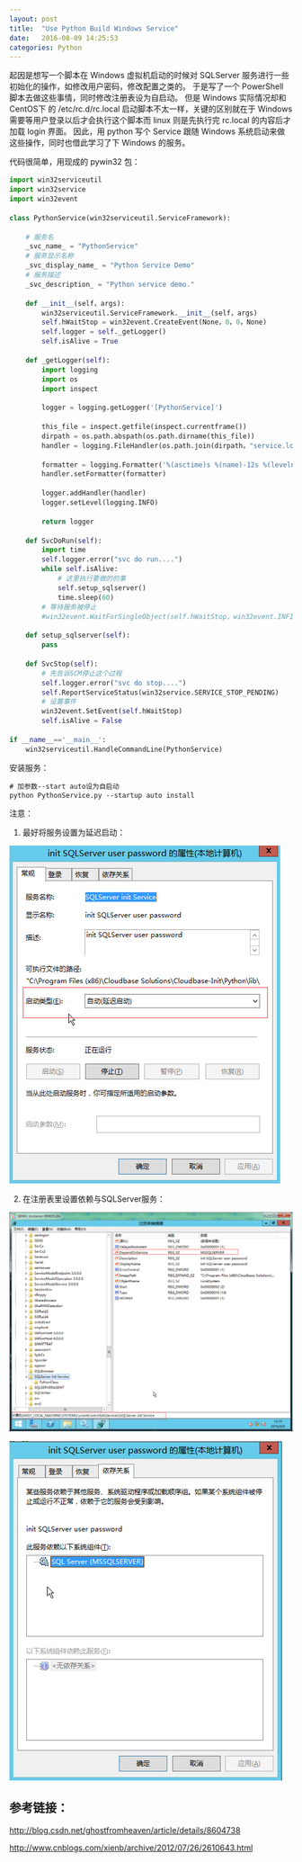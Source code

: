 ```yaml
---
layout: post
title:  "Use Python Build Windows Service"
date:   2016-08-09 14:25:53
categories: Python
---
```



起因是想写一个脚本在 Windows 虚拟机启动的时候对 SQLServer 服务进行一些初始化的操作，如修改用户密码，修改配置之类的。
于是写了一个 PowerShell 脚本去做这些事情，同时修改注册表设为自启动。
但是 Windows 实际情况却和 CentOS下 的 /etc/rc.d/rc.local 启动脚本不太一样，关键的区别就在于 Windows 需要等用户登录以后才会执行这个脚本而 linux 则是先执行完 rc.local 的内容后才加载 login 界面。
因此，用 python 写个 Service 跟随 Windows 系统启动来做这些操作，同时也借此学习了下 Windows 的服务。

代码很简单，用现成的 pywin32 包：

```python
import win32serviceutil   
import win32service   
import win32event   
  
class PythonService(win32serviceutil.ServiceFramework):   

    # 服务名  
    _svc_name_ = "PythonService"  
    # 服务显示名称  
    _svc_display_name_ = "Python Service Demo"  
    # 服务描述  
    _svc_description_ = "Python service demo."  
  
    def __init__(self，args):   
        win32serviceutil.ServiceFramework.__init__(self，args)   
        self.hWaitStop = win32event.CreateEvent(None，0，0，None)  
        self.logger = self._getLogger()  
        self.isAlive = True  
          
    def _getLogger(self):  
        import logging  
        import os  
        import inspect  
          
        logger = logging.getLogger('[PythonService]')  
          
        this_file = inspect.getfile(inspect.currentframe())  
        dirpath = os.path.abspath(os.path.dirname(this_file))  
        handler = logging.FileHandler(os.path.join(dirpath，"service.log"))  
          
        formatter = logging.Formatter('%(asctime)s %(name)-12s %(levelname)-8s %(message)s')  
        handler.setFormatter(formatter)  
          
        logger.addHandler(handler)  
        logger.setLevel(logging.INFO)  
          
        return logger  
  
    def SvcDoRun(self):  
        import time  
        self.logger.error("svc do run....")   
        while self.isAlive:  
            # 这里执行要做的的事
            self.setup_sqlserver()
            time.sleep(60)
        # 等待服务被停止   
        #win32event.WaitForSingleObject(self.hWaitStop，win32event.INFINITE)   

    def setup_sqlserver(self):
        pass

    def SvcStop(self):   
        # 先告诉SCM停止这个过程   
        self.logger.error("svc do stop....")  
        self.ReportServiceStatus(win32service.SERVICE_STOP_PENDING)   
        # 设置事件   
        win32event.SetEvent(self.hWaitStop)   
        self.isAlive = False  
  
if __name__=='__main__':   
    win32serviceutil.HandleCommandLine(PythonService)  
```

安装服务：

```
# 加参数--start auto设为自启动
python PythonService.py --startup auto install 
```

注意：

1. 最好将服务设置为延迟启动：

![延迟启动](/images/sqlserver.png)

2. 在注册表里设置依赖与SQLServer服务：

![注册表](/images/reg.png)

![依赖关系](/images/sqlserver2.png)

## 参考链接：

<http://blog.csdn.net/ghostfromheaven/article/details/8604738>

<http://www.cnblogs.com/xienb/archive/2012/07/26/2610643.html>
